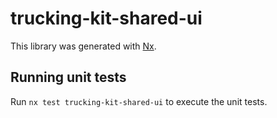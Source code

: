 # trucking-kit-shared-ui

This library was generated with [Nx](https://nx.dev).

## Running unit tests

Run `nx test trucking-kit-shared-ui` to execute the unit tests.
